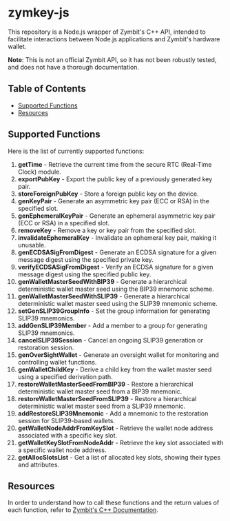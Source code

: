 # zymkey-js

This repository is a Node.js wrapper of Zymbit's C++ API, intended to facilitate interactions between Node.js applications and Zymbit's hardware wallet.

**Note**: This is not an official Zymbit API, so it has not been robustly tested, and does not have a thorough documentation.

## Table of Contents

- [Supported Functions](#supported-functions)
- [Resources](#resources)

## Supported Functions

Here is the list of currently supported functions:

1. **getTime** - Retrieve the current time from the secure RTC (Real-Time Clock) module.
2. **exportPubKey** - Export the public key of a previously generated key pair.
3. **storeForeignPubKey** - Store a foreign public key on the device.
4. **genKeyPair** - Generate an asymmetric key pair (ECC or RSA) in the specified slot.
5. **genEphemeralKeyPair** - Generate an ephemeral asymmetric key pair (ECC or RSA) in a specified slot.
6. **removeKey** - Remove a key or key pair from the specified slot.
7. **invalidateEphemeralKey** - Invalidate an ephemeral key pair, making it unusable.
8. **genECDSASigFromDigest** - Generate an ECDSA signature for a given message digest using the specified private key.
9. **verifyECDSASigFromDigest** - Verify an ECDSA signature for a given message digest using the specified public key.
10. **genWalletMasterSeedWithBIP39** - Generate a hierarchical deterministic wallet master seed using the BIP39 mnemonic scheme.
11. **genWalletMasterSeedWithSLIP39** - Generate a hierarchical deterministic wallet master seed using the SLIP39 mnemonic scheme.
12. **setGenSLIP39GroupInfo** - Set the group information for generating SLIP39 mnemonics.
13. **addGenSLIP39Member** - Add a member to a group for generating SLIP39 mnemonics.
14. **cancelSLIP39Session** - Cancel an ongoing SLIP39 generation or restoration session.
15. **genOverSightWallet** - Generate an oversight wallet for monitoring and controlling wallet functions.
16. **genWalletChildKey** - Derive a child key from the wallet master seed using a specified derivation path.
17. **restoreWalletMasterSeedFromBIP39** - Restore a hierarchical deterministic wallet master seed from a BIP39 mnemonic.
18. **restoreWalletMasterSeedFromSLIP39** - Restore a hierarchical deterministic wallet master seed from a SLIP39 mnemonic.
19. **addRestoreSLIP39Mnemonic** - Add a mnemonic to the restoration session for SLIP39-based wallets.
20. **getWalletNodeAddrFromKeySlot** - Retrieve the wallet node address associated with a specific key slot.
21. **getWalletKeySlotFromNodeAddr** - Retrieve the key slot associated with a specific wallet node address.
22. **getAllocSlotsList** - Get a list of allocated key slots, showing their types and attributes.

## Resources

In order to understand how to call these functions and the return values of each function, refer to [Zymbit's C++ Documentation](https://docs.zymbit.com/api/cpp_api/).